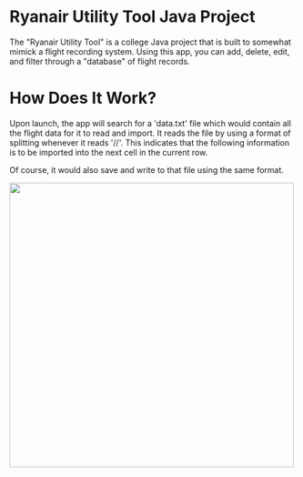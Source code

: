 # Ryanair Utility Tool Java Project
The "Ryanair Utility Tool" is a college Java project that is built to somewhat mimick a flight recording system. Using this app, you can add, delete, edit, and filter through a "database" of flight records.

# How Does It Work?
Upon launch, the app will search for a 'data.txt' file which would contain all the flight data for it to read and import. It reads the file by using a format of splitting whenever it reads '//'. This indicates that the following information is to be imported into the next cell in the current row.

Of course, it would also save and write to that file using the same format.

<img src="https://github.com/zanadaniel/ryanair-project/blob/master/images/Data%20File.png" width="500">